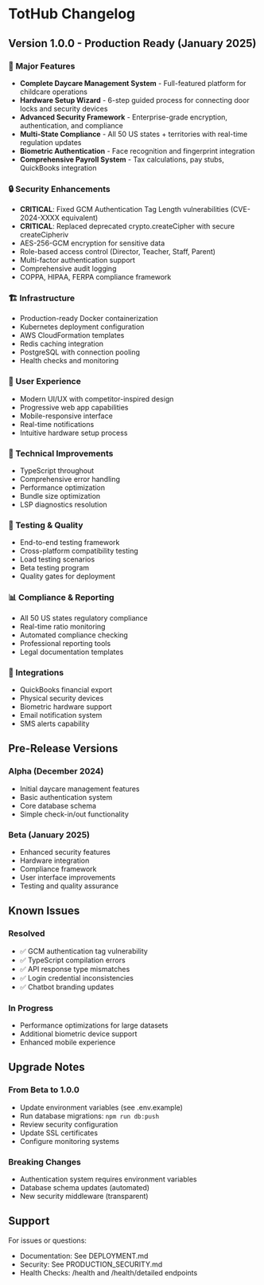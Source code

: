 # TotHub Changelog

## Version 1.0.0 - Production Ready (January 2025)

### 🚀 Major Features
- **Complete Daycare Management System** - Full-featured platform for childcare operations
- **Hardware Setup Wizard** - 6-step guided process for connecting door locks and security devices
- **Advanced Security Framework** - Enterprise-grade encryption, authentication, and compliance
- **Multi-State Compliance** - All 50 US states + territories with real-time regulation updates
- **Biometric Authentication** - Face recognition and fingerprint integration
- **Comprehensive Payroll System** - Tax calculations, pay stubs, QuickBooks integration

### 🔒 Security Enhancements
- **CRITICAL**: Fixed GCM Authentication Tag Length vulnerabilities (CVE-2024-XXXX equivalent)
- **CRITICAL**: Replaced deprecated crypto.createCipher with secure createCipheriv
- AES-256-GCM encryption for sensitive data
- Role-based access control (Director, Teacher, Staff, Parent)
- Multi-factor authentication support
- Comprehensive audit logging
- COPPA, HIPAA, FERPA compliance framework

### 🏗️ Infrastructure
- Production-ready Docker containerization
- Kubernetes deployment configuration
- AWS CloudFormation templates
- Redis caching integration
- PostgreSQL with connection pooling
- Health checks and monitoring

### 📱 User Experience
- Modern UI/UX with competitor-inspired design
- Progressive web app capabilities
- Mobile-responsive interface
- Real-time notifications
- Intuitive hardware setup process

### 🔧 Technical Improvements
- TypeScript throughout
- Comprehensive error handling
- Performance optimization
- Bundle size optimization
- LSP diagnostics resolution

### 🧪 Testing & Quality
- End-to-end testing framework
- Cross-platform compatibility testing
- Load testing scenarios
- Beta testing program
- Quality gates for deployment

### 📊 Compliance & Reporting
- All 50 US states regulatory compliance
- Real-time ratio monitoring
- Automated compliance checking
- Professional reporting tools
- Legal documentation templates

### 🔗 Integrations
- QuickBooks financial export
- Physical security devices
- Biometric hardware support
- Email notification system
- SMS alerts capability

## Pre-Release Versions

### Alpha (December 2024)
- Initial daycare management features
- Basic authentication system
- Core database schema
- Simple check-in/out functionality

### Beta (January 2025)
- Enhanced security features
- Hardware integration
- Compliance framework
- User interface improvements
- Testing and quality assurance

## Known Issues

### Resolved
- ✅ GCM authentication tag vulnerability
- ✅ TypeScript compilation errors
- ✅ API response type mismatches
- ✅ Login credential inconsistencies
- ✅ Chatbot branding updates

### In Progress
- Performance optimizations for large datasets
- Additional biometric device support
- Enhanced mobile experience

## Upgrade Notes

### From Beta to 1.0.0
- Update environment variables (see .env.example)
- Run database migrations: `npm run db:push`
- Review security configuration
- Update SSL certificates
- Configure monitoring systems

### Breaking Changes
- Authentication system requires environment variables
- Database schema updates (automated)
- New security middleware (transparent)

## Support

For issues or questions:
- Documentation: See DEPLOYMENT.md
- Security: See PRODUCTION_SECURITY.md
- Health Checks: /health and /health/detailed endpoints